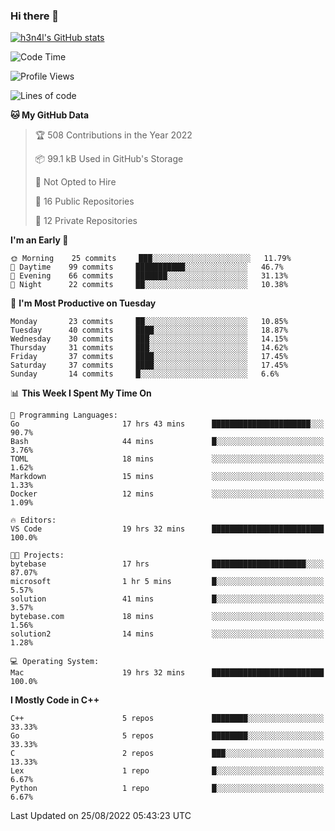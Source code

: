 ### Hi there 👋

[![h3n4l's GitHub stats](https://github-readme-stats.vercel.app/api?username=h3n4l&count_private=true&show_icons=true&theme=radical)](https://github.com/h3n4l/github-readme-stats)

<!--START_SECTION:waka-->
![Code Time](http://img.shields.io/badge/Code%20Time-611%20hrs%2034%20mins-blue)

![Profile Views](http://img.shields.io/badge/Profile%20Views-0-blue)

![Lines of code](https://img.shields.io/badge/From%20Hello%20World%20I%27ve%20Written-43%20Thousand%20lines%20of%20code-blue)

**🐱 My GitHub Data** 

> 🏆 508 Contributions in the Year 2022
 > 
> 📦 99.1 kB Used in GitHub's Storage 
 > 
> 🚫 Not Opted to Hire
 > 
> 📜 16 Public Repositories 
 > 
> 🔑 12 Private Repositories  
 > 
**I'm an Early 🐤** 

```text
🌞 Morning    25 commits     ███░░░░░░░░░░░░░░░░░░░░░░   11.79% 
🌆 Daytime    99 commits     ███████████░░░░░░░░░░░░░░   46.7% 
🌃 Evening    66 commits     ███████░░░░░░░░░░░░░░░░░░   31.13% 
🌙 Night      22 commits     ██░░░░░░░░░░░░░░░░░░░░░░░   10.38%

```
📅 **I'm Most Productive on Tuesday** 

```text
Monday       23 commits     ██░░░░░░░░░░░░░░░░░░░░░░░   10.85% 
Tuesday      40 commits     ████░░░░░░░░░░░░░░░░░░░░░   18.87% 
Wednesday    30 commits     ███░░░░░░░░░░░░░░░░░░░░░░   14.15% 
Thursday     31 commits     ███░░░░░░░░░░░░░░░░░░░░░░   14.62% 
Friday       37 commits     ████░░░░░░░░░░░░░░░░░░░░░   17.45% 
Saturday     37 commits     ████░░░░░░░░░░░░░░░░░░░░░   17.45% 
Sunday       14 commits     █░░░░░░░░░░░░░░░░░░░░░░░░   6.6%

```


📊 **This Week I Spent My Time On** 

```text
💬 Programming Languages: 
Go                       17 hrs 43 mins      ██████████████████████░░░   90.7% 
Bash                     44 mins             █░░░░░░░░░░░░░░░░░░░░░░░░   3.76% 
TOML                     18 mins             ░░░░░░░░░░░░░░░░░░░░░░░░░   1.62% 
Markdown                 15 mins             ░░░░░░░░░░░░░░░░░░░░░░░░░   1.33% 
Docker                   12 mins             ░░░░░░░░░░░░░░░░░░░░░░░░░   1.09%

🔥 Editors: 
VS Code                  19 hrs 32 mins      █████████████████████████   100.0%

🐱‍💻 Projects: 
bytebase                 17 hrs              █████████████████████░░░░   87.07% 
microsoft                1 hr 5 mins         █░░░░░░░░░░░░░░░░░░░░░░░░   5.57% 
solution                 41 mins             █░░░░░░░░░░░░░░░░░░░░░░░░   3.57% 
bytebase.com             18 mins             ░░░░░░░░░░░░░░░░░░░░░░░░░   1.56% 
solution2                14 mins             ░░░░░░░░░░░░░░░░░░░░░░░░░   1.28%

💻 Operating System: 
Mac                      19 hrs 32 mins      █████████████████████████   100.0%

```

**I Mostly Code in C++** 

```text
C++                      5 repos             ████████░░░░░░░░░░░░░░░░░   33.33% 
Go                       5 repos             ████████░░░░░░░░░░░░░░░░░   33.33% 
C                        2 repos             ███░░░░░░░░░░░░░░░░░░░░░░   13.33% 
Lex                      1 repo              █░░░░░░░░░░░░░░░░░░░░░░░░   6.67% 
Python                   1 repo              █░░░░░░░░░░░░░░░░░░░░░░░░   6.67%

```



 Last Updated on 25/08/2022 05:43:23 UTC
<!--END_SECTION:waka-->

